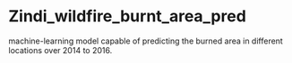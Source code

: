 # Zindi_wildfire_burnt_area_pred
machine-learning model capable of predicting the burned area in different locations over 2014 to 2016.

